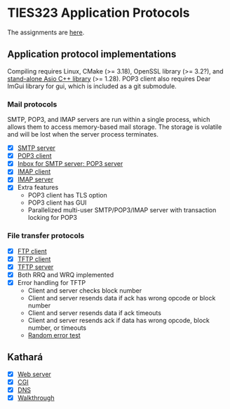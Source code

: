 # TIES323 Application Protocols

The assignments are [here](http://users.jyu.fi/~arjuvi/opetus/ties323/2018/demot.html).

## Application protocol implementations

Compiling requires Linux, CMake (>= 3.18), OpenSSL library (>= 3.2?), and [stand-alone Asio C++ library](https://think-async.com/Asio/) (>= 1.28). POP3 client also requires Dear ImGui library for gui, which is included as a git submodule.

### Mail protocols

SMTP, POP3, and IMAP servers are run within a single process, which allows them to access memory-based mail storage. The storage is volatile and will be lost when the server process terminates. 

- [x] [SMTP server](/protocols/mail/smtp_server)
- [x] [POP3 client](/protocols/mail/pop3_client)
- [x] [Inbox for SMTP server; POP3 server](/protocols/mail/smtp_server)
- [x] [IMAP client](/protocols/mail/imap_client)
- [x] [IMAP server](/protocols/mail/smtp_server)
- [x] Extra features
    - POP3 client has TLS option
    - POP3 client has GUI
    - Parallelized multi-user SMTP/POP3/IMAP server with transaction locking for POP3

### File transfer protocols

- [x] [FTP client](/protocols/ftp/ftp_client)
- [x] [TFTP client](/protocols/ftp/tftp_client)
- [x] [TFTP server](/protocols/ftp/tftp_server)
- [x] Both RRQ and WRQ implemented
- [x] Error handling for TFTP
    - Client and server checks block number
    - Client and server resends data if ack has wrong opcode or block number
    - Client and server resends data if ack timeouts
    - Client and server resends ack if data has wrong opcode, block number, or timeouts
    - [Random error test](/protocols/ftp/tftp_server/README.md)

## Kathará

- [x] [Web server](/kathara/web_server)
- [x] [CGI](/kathara/cgi)
- [x] [DNS](/kathara/dns)
- [x] [Walkthrough](/kathara/walkthrough)
